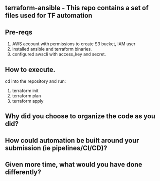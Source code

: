 ## terraform-ansible - This repo contains a set of files used for TF automation
## Pre-reqs 
  1. AWS account with permissions to create S3 bucket, IAM user 
  2. Installed ansible and terraform binaries.
  3. configured awscli with access_key and secret. 
 
## How to execute. 
cd into the repository and run:
  1. terraform init 
  2. terraform plan 
  3. terraform apply

## Why did you choose to organize the code as you did?
## How could automation be built around your submission (ie pipelines/CI/CD)?
## Given more time, what would you have done differently?
